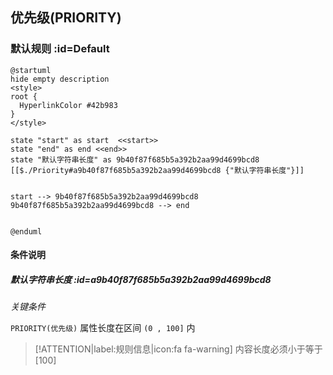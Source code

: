 ## 优先级(PRIORITY) <!-- {docsify-ignore-all} -->

   

### 默认规则 :id=Default

```plantuml
@startuml
hide empty description
<style>
root {
  HyperlinkColor #42b983
}
</style>

state "start" as start  <<start>>
state "end" as end <<end>>
state "默认字符串长度" as 9b40f87f685b5a392b2aa99d4699bcd8 [[$./Priority#a9b40f87f685b5a392b2aa99d4699bcd8 {"默认字符串长度"}]]


start --> 9b40f87f685b5a392b2aa99d4699bcd8 
9b40f87f685b5a392b2aa99d4699bcd8 --> end 


@enduml
```

#### 条件说明

##### 默认字符串长度 :id=a9b40f87f685b5a392b2aa99d4699bcd8


*关键条件*


`PRIORITY(优先级)` 属性长度在区间 `(0 , 100]` 内

> [!ATTENTION|label:规则信息|icon:fa fa-warning]
> 内容长度必须小于等于[100]







